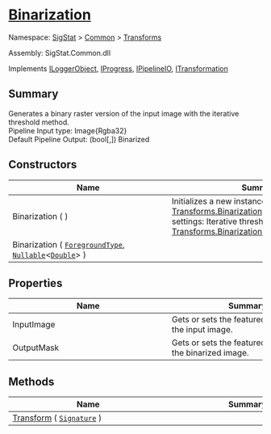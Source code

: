 # [Binarization](./Binarization.md)

Namespace: [SigStat]() > [Common](./../README.md) > [Transforms](./README.md)

Assembly: SigStat.Common.dll

Implements [ILoggerObject](./../ILoggerObject.md), [IProgress](./../Helpers/IProgress.md), [IPipelineIO](./../Pipeline/IPipelineIO.md), [ITransformation](./../ITransformation.md)

## Summary
Generates a binary raster version of the input image with the iterative threshold method.  <br>Pipeline Input type: Image{Rgba32}<br>Default Pipeline Output: (bool[,]) Binarized

## Constructors

| Name | Summary | 
| --- | --- | 
| Binarization (  )<div style="width: 300px">| Initializes a new instance of the [Transforms.Binarization](https://github.com/hargitomi97/sigstat/blob/master/docs/md/SigStat/Common/Transforms/Binarization.md) class with default settings: Iterative threshold and [Transforms.Binarization.ForegroundType.Dark](https://github.com/hargitomi97/sigstat/blob/master/docs/md/.md).<div style="width: 300px">| <br>
| Binarization ( [`ForegroundType`](./Binarization.md), [`Nullable`](https://docs.microsoft.com/en-us/dotnet/api/System.Nullable-1)\<[`Double`](https://docs.microsoft.com/en-us/dotnet/api/System.Double)> )<div style="width: 300px">| <div style="width: 300px">| <br>


## Properties

| Name | Summary | 
| --- | --- | 
| InputImage<div style="width: 300px">| Gets or sets the featuredescriptor of the input image.<div style="width: 300px">| <br>
| OutputMask<div style="width: 300px">| Gets or sets the featuredescriptor of a the binarized image.<div style="width: 300px">| <br>


## Methods

| Name | Summary | 
| --- | --- | 
| [Transform](./Methods/Binarization-100663642.md) ( [`Signature`](./../Signature.md) )<div style="width: 300px">| <div style="width: 300px">| <br>


